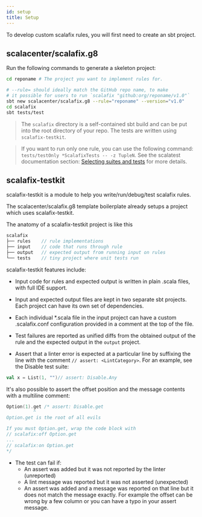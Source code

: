 ```yaml
---
id: setup
title: Setup
---
```


To develop custom scalafix rules, you will first need to create an sbt project.

## scalacenter/scalafix.g8

Run the following commands to generate a skeleton project:

```sh
cd reponame # The project you want to implement rules for.

# --rule= should ideally match the GitHub repo name, to make
# it possible for users to run `scalafix "github:org/reponame/v1.0"`
sbt new scalacenter/scalafix.g8 --rule="reponame" --version="v1.0"
cd scalafix
sbt tests/test
```

> The `scalafix` directory is a self-contained sbt build and can be put
into the root directory of your repo. The tests are written using
`scalafix-testkit`.

> If you want to run only one rule, you can use the following command: `tests/testOnly *ScalafixTests -- -z TupleN`. See the scalatest documentation section: [Selecting suites and tests](http://www.scalatest.org/user_guide/using_the_runner#selectingSuitesAndTests) for more details.


## scalafix-testkit

scalafix-testkit is a module to help you write/run/debug/test scalafix rules.

The scalacenter/scalafix.g8 template boilerplate already setups a project which
uses scalafix-testkit.

The anatomy of a scalafix-testkit project is like this

```scala
scalafix
├── rules    // rule implementations
├── input    // code that runs through rule
├── output   // expected output from running input on rules
└── tests    // tiny project where unit tests run
```

scalafix-testkit features include:

- Input code for rules and expected output is written in plain .scala files,
  with full IDE support.

- Input and expected output files are kept in two separate sbt projects. Each
  project can have its own set of dependencies.

- Each individual \*.scala file in the input project can have a custom
  .scalafix.conf configuration provided in a comment at the top of the file.

- Test failures are reported as unified diffs from the obtained output of the
  rule and the expected output in the `output` project.

- Assert that a linter error is expected at a particular line by suffixing the
  line with the comment `// assert: <LintCategory>`. For an example, see the
  Disable test suite:

```scala
val x = List(1, "")// assert: Disable.Any
```

It's also possible to assert the offset position and the message contents with a
multiline comment:

```scala
Option(1).get /* assert: Disable.get
          ^
Option.get is the root of all evils

If you must Option.get, wrap the code block with
// scalafix:off Option.get
...
// scalafix:on Option.get
*/
```

- The test can fail if:
  - An assert was added but it was not reported by the linter (unreported)
  - A lint message was reported but it was not asserted (unexpected)
  - An assert was added and a message was reported on that line but it does not
    match the message exactly. For example the offset can be wrong by a few
    column or you can have a typo in your assert message.
